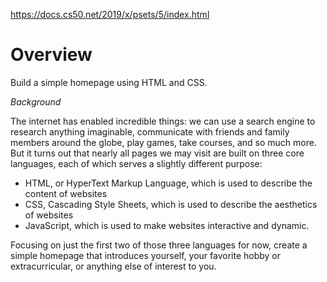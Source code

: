 https://docs.cs50.net/2019/x/psets/5/index.html

# Overview

Build a simple homepage using HTML and CSS.

*Background*

The internet has enabled incredible things: we can use a search engine to research anything imaginable, communicate with friends and family members around the globe, play games, take courses, and so much more. But it turns out that nearly all pages we may visit are built on three core languages, each of which serves a slightly different purpose:

* HTML, or HyperText Markup Language, which is used to describe the content of websites
* CSS, Cascading Style Sheets, which is used to describe the aesthetics of websites
* JavaScript, which is used to make websites interactive and dynamic.

Focusing on just the first two of those three languages for now, create a simple homepage that introduces yourself, your favorite hobby or extracurricular, or anything else of interest to you.
